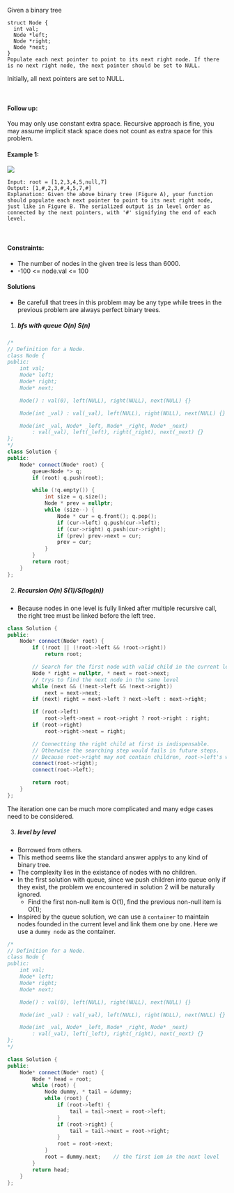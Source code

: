 Given a binary tree

```
struct Node {
  int val;
  Node *left;
  Node *right;
  Node *next;
}
Populate each next pointer to point to its next right node. If there is no next right node, the next pointer should be set to NULL.
```

Initially, all next pointers are set to NULL.

 

#### Follow up:

You may only use constant extra space.
Recursive approach is fine, you may assume implicit stack space does not count as extra space for this problem.
 

#### Example 1:

![](https://assets.leetcode.com/uploads/2019/02/15/117_sample.png)

```
Input: root = [1,2,3,4,5,null,7]
Output: [1,#,2,3,#,4,5,7,#]
Explanation: Given the above binary tree (Figure A), your function should populate each next pointer to point to its next right node, just like in Figure B. The serialized output is in level order as connected by the next pointers, with '#' signifying the end of each level.
```
 

#### Constraints:

- The number of nodes in the given tree is less than 6000.
- -100 <= node.val <= 100

#### Solutions

- Be carefull that trees in this problem may be any type while trees in the previous problem are always perfect binary trees.

1. ##### bfs with queue O(n) S(n)

```c++
/*
// Definition for a Node.
class Node {
public:
    int val;
    Node* left;
    Node* right;
    Node* next;

    Node() : val(0), left(NULL), right(NULL), next(NULL) {}

    Node(int _val) : val(_val), left(NULL), right(NULL), next(NULL) {}

    Node(int _val, Node* _left, Node* _right, Node* _next)
        : val(_val), left(_left), right(_right), next(_next) {}
};
*/
class Solution {
public:
    Node* connect(Node* root) {
        queue<Node *> q;
        if (root) q.push(root);

        while (!q.empty()) {
            int size = q.size();
            Node * prev = nullptr;
            while (size--) {
                Node * cur = q.front(); q.pop();
                if (cur->left) q.push(cur->left);
                if (cur->right) q.push(cur->right);
                if (prev) prev->next = cur;
                prev = cur;
            }
        }
        return root;
    }
};
```

2. ##### Recursion O(n) S(1)/S(log(n))

- Because nodes in one level is fully linked after multiple recursive call, the right tree must be linked before the left tree. 

```c++
class Solution {
public:
    Node* connect(Node* root) {
        if (!root || (!root->left && !root->right))
            return root;

        // Search for the first node with valid child in the current level.
        Node * right = nullptr, * next = root->next;
        // trys to find the next node in the same level
        while (next && (!next->left && !next->right))
            next = next->next;
        if (next) right = next->left ? next->left : next->right;

        if (root->left)
            root->left->next = root->right ? root->right : right;
        if (root->right)
            root->right->next = right;

        // Connectting the right child at first is indispensable.
        // Otherwise the searching step would fails in future steps.
        // Because root->right may not contain children, root->left's will skip root-right and search for another node with children through the link of root->right->next.
        connect(root->right);
        connect(root->left);

        return root;
    }
};
```

The iteration one can be much more complicated and many edge cases need to be considered.

3. ##### level by level

- Borrowed from others.
- This method seems like the standard answer applys to any kind of binary tree.
- The complexity lies in the existance of nodes with no children.
- In the first solution with queue, since we push children into queue only if they exist, the problem we encountered in solution 2 will be naturally ignored.
    - Find the first non-null item is O(1), find the previous non-null item is O(1);
- Inspired by the queue solution, we can use a `container` to maintain nodes founded in the current level and link them one by one. Here we use a `dummy node` as the container.

```c++
/*
// Definition for a Node.
class Node {
public:
    int val;
    Node* left;
    Node* right;
    Node* next;

    Node() : val(0), left(NULL), right(NULL), next(NULL) {}

    Node(int _val) : val(_val), left(NULL), right(NULL), next(NULL) {}

    Node(int _val, Node* _left, Node* _right, Node* _next)
        : val(_val), left(_left), right(_right), next(_next) {}
};
*/

class Solution {
public:
    Node* connect(Node* root) {
        Node * head = root;
        while (root) {
            Node dummy, * tail = &dummy;
            while (root) {
                if (root->left) {
                    tail = tail->next = root->left;
                }
                if (root->right) {
                    tail = tail->next = root->right;
                }
                root = root->next;
            }
            root = dummy.next;    // the first iem in the next level
        }
        return head;
    }
};
```
